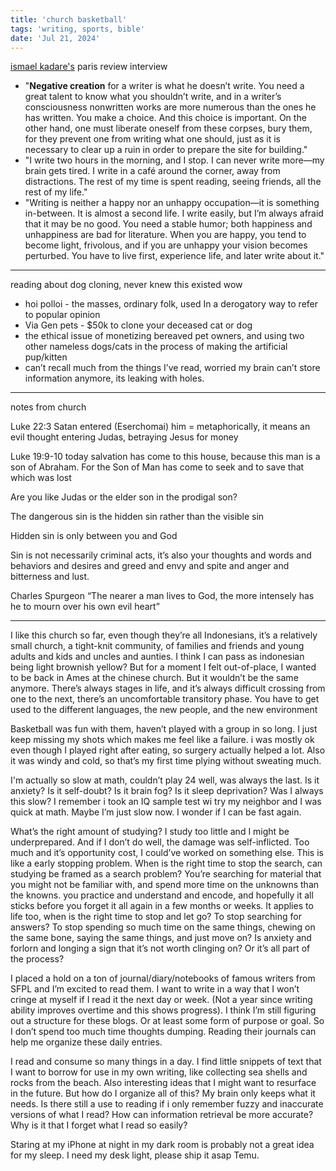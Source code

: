 ```yaml
---
title: 'church basketball'
tags: 'writing, sports, bible'
date: 'Jul 21, 2024'
---
```


[ismael kadare's](https://www.theparisreview.org/interviews/1105/the-art-of-fiction-no-153-ismail-kadare) paris review interview

- "**Negative creation** for a writer is what he doesn’t write. You need a great talent to know what you shouldn’t write, and in a writer’s consciousness nonwritten works are more numerous than the ones he has written. You make a choice. And this choice is important. On the other hand, one must liberate oneself from these corpses, bury them, for they prevent one from writing what one should, just as it is necessary to clear up a ruin in order to prepare the site for building."
- "I write two hours in the morning, and I stop. I can never write more—my brain gets tired. I write in a café around the corner, away from distractions. The rest of my time is spent reading, seeing friends, all the rest of my life."
- "Writing is neither a happy nor an unhappy occupation—it is something in-between. It is almost a second life. I write easily, but I’m always afraid that it may be no good. You need a stable humor; both happiness and unhappiness are bad for literature. When you are happy, you tend to become light, frivolous, and if you are unhappy your vision becomes perturbed. You have to live first, experience life, and later write about it."

---

reading about dog cloning, never knew this existed wow

- hoi polloi - the masses, ordinary folk, used In a derogatory way to refer to popular opinion
- Via Gen pets - $50k to clone your deceased cat or dog
- the ethical issue of monetizing bereaved pet owners, and using two other nameless dogs/cats in the process of making the artificial pup/kitten
- can’t recall much from the things I’ve read, worried my brain can’t store information anymore, its leaking with holes.

---

notes from church

Luke 22:3
Satan entered (Eserchomai) him
= metaphorically, it means an evil thought entering Judas, betraying Jesus for money

Luke 19:9-10
today salvation has come to this house, because this man is a son of Abraham.
For the Son of Man has come to seek and to save that which was lost

Are you like Judas or the elder son in the prodigal son?

The dangerous sin is the hidden sin rather than the visible sin

Hidden sin is only between you and God

Sin is not necessarily criminal acts, it’s also your thoughts and words and behaviors and desires and greed and envy and spite and anger and bitterness and lust.

Charles Spurgeon
“The nearer a man lives to God, the more intensely has he to mourn over his own evil heart”

---

I like this church so far, even though they’re all Indonesians, it’s a relatively small church, a tight-knit community, of families and friends and young adults and kids and uncles and aunties. I think I can pass as indonesian being light brownish yellow? But for a moment I felt out-of-place, I wanted to be back in Ames at the chinese church. But it wouldn’t be the same anymore. There’s always stages in life, and it’s always difficult crossing from one to the next, there’s an uncomfortable transitory phase. You have to get used to the different languages, the new people, and the new environment

Basketball was fun with them, haven’t played with a group in so long. I just keep missing my shots which makes me feel like a failure. i was mostly ok even though I played right after eating, so surgery actually helped a lot. Also it was windy and cold, so that’s my first time plying without sweating much.

I'm actually so slow at math, couldn’t play 24 well, was always the last. Is it anxiety? Is it self-doubt? Is it brain fog? Is it sleep deprivation? Was I always this slow? I remember i took an IQ sample test wi try my neighbor and I was quick at math. Maybe I’m just slow now. I wonder if I can be fast again.

What’s the right amount of studying? I study too little and I might be underprepared. And if I don’t do well, the damage was self-inflicted. Too much and it’s opportunity cost, I could’ve worked on something else. This is like a early stopping problem. When is the right time to stop the search, can studying be framed as a search problem? You’re searching for material that you might not be familiar with, and spend more time on the unknowns than the knowns. you practice and understand and encode, and hopefully it all sticks before you forget it all again in a few months or weeks. It applies to life too, when is the right time to stop and let go? To stop searching for answers? To stop spending so much time on the same things, chewing on the same bone, saying the same things, and just move on? Is anxiety and forlorn and longing a sign that it’s not worth clinging on? Or it’s all part of the process?

I placed a hold on a ton of journal/diary/notebooks of famous writers from SFPL and I’m excited to read them. I want to write in a way that I won’t cringe at myself if I read it the next day or week. (Not a year since writing ability improves overtime and this shows progress). I think I’m still figuring out a structure for these blogs. Or at least some form of purpose or goal. So I don’t spend too much time thoughts dumping. Reading their journals can help me organize these daily entries.

I read and consume so many things in a day. I find little snippets of text that I want to borrow for use in my own writing, like collecting sea shells and rocks from the beach. Also interesting ideas that I might want to resurface in the future. But how do I organize all of this? My brain only keeps what it needs. Is there still a use to reading if i only remember fuzzy and inaccurate versions of what I read? How can information retrieval be more accurate? Why is it that I forget what I read so easily?

Staring at my iPhone at night in my dark room is probably not a great idea for my sleep. I need my desk light, please ship it asap Temu.
